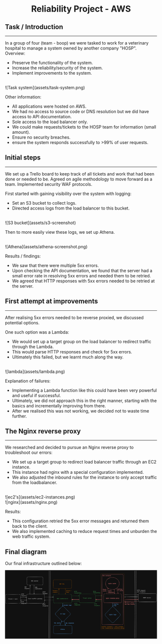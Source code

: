<h1 align="center">
    Reliability Project - AWS
</h1>

## Task / Introduction
---
In a group of four (team - boop) we were tasked to work for a veterinary hospital to manage a system owned by another company "HOSP".
Overview:
 - Preserve the functionality of the system.
 - Increase the reliability/security of the system.
 - Implement improvements to the system.

<br>
![Task system](assets/task-system.png)
<br>

Other information:
 - All applications were hosted on AWS.
 - We had no access to source code or DNS resolution but we did have access to API documentation.
 - Sole access to the load balancer only.
 - We could make requests/tickets to the HOSP team for information (small amount).
 - Ensure no security breaches.
 - ensure the system responds successfully to >99% of user requests.

## Initial steps
---
We set up a Trello board to keep track of all tickets and work that had been done or needed to be.
Agreed on agile methodology to move forward as a team.
Implemented security WAF protocols.

First started with gaining visibility over the system with logging:
 - Set an S3 bucket to collect logs.
 - Directed access logs from the load balancer to this bucket.

<br>
![S3 bucket](assets/s3-screenshot)
<br>

Then to more easily view these logs, we set up Athena.

<br>
![Athena](assets/athena-screenshot.png)
<br>

Results / findings:
 - We saw that there were multiple 5xx errors.
 - Upon checking the API documentation, we found that the server had a small error rate in resolving 5xx errors and needed them to be retried.
 - We agreed that HTTP responses with 5xx errors needed to be retried at the server.

## First attempt at improvements
---
After realising 5xx errors needed to be reverse proxied, we discussed potential options.

One such option was a Lambda:
 - We would set up a target group on the load balancer to redirect traffic through the Lambda.
 - This would parse HTTP responses and check for 5xx errors.
 - Ultimately this failed, but we learnt much along the way.

<br>
![lambda](assets/lambda.png)
<br>

Explanation of failures:
 - Implementing a Lambda function like this could have been very powerful and useful if successful.
 - Ultimately, we did not approach this in the right manner, starting with the basics and incrementally improving from there.
 - After we realised this was not working, we decided not to waste time further.

## The Nginx reverse proxy
---
We researched and decided to pursue an Nginx reverse proxy to troubleshoot our errors:
 - We set up a target group to redirect load balancer traffic through an EC2 instance.
 - This instance had nginx with a special configuration implemented.
 - We also adjusted the inbound rules for the instance to only accept traffic from the loadbalancer.

<br>
![ec2's](assets/ec2-instances.png)
<br>
![nginx](assets/nginx.png)
<br>

Results:
 - This configuration retried the 5xx error messages and returned them back to the client.
 - We also implemented caching to reduce request times and unburden the web traffic system.

## Final diagram

Our final infrastructure outlined below:

![diagram](assets/makers-proj-diagram.png)
